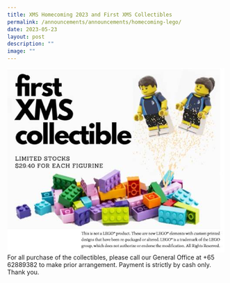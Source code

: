 ```yaml
---
title: XMS Homecoming 2023 and First XMS Collectibles
permalink: /announcements/announcements/homecoming-lego/
date: 2023-05-23
layout: post
description: ""
image: ""
---
```

![](/images/Announcement%20Front%20Images/xinmin%20collectibles.jpg)
For all purchase of the collectibles, please call our General Office at +65 62889382 to make prior arrangement.  Payment is strictly by cash only. Thank you.